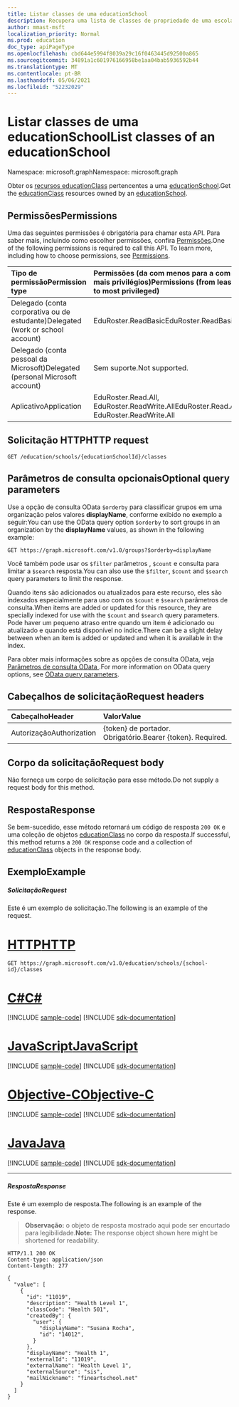 ```yaml
---
title: Listar classes de uma educationSchool
description: Recupera uma lista de classes de propriedade de uma escola.
author: mmast-msft
localization_priority: Normal
ms.prod: education
doc_type: apiPageType
ms.openlocfilehash: cbd644e5994f8039a29c16f0463445d92500a865
ms.sourcegitcommit: 34891a1c601976166958be1aa04bab5936592b44
ms.translationtype: MT
ms.contentlocale: pt-BR
ms.lasthandoff: 05/06/2021
ms.locfileid: "52232029"
---
```

# <a name="list-classes-of-an-educationschool"></a><span data-ttu-id="8d240-103">Listar classes de uma educationSchool</span><span class="sxs-lookup"><span data-stu-id="8d240-103">List classes of an educationSchool</span></span>

<span data-ttu-id="8d240-104">Namespace: microsoft.graph</span><span class="sxs-lookup"><span data-stu-id="8d240-104">Namespace: microsoft.graph</span></span>

<span data-ttu-id="8d240-105">Obter os [recursos educationClass](../resources/educationclass.md) pertencentes a uma [educationSchool](../resources/educationschool.md).</span><span class="sxs-lookup"><span data-stu-id="8d240-105">Get the [educationClass](../resources/educationclass.md) resources owned by an [educationSchool](../resources/educationschool.md).</span></span>

## <a name="permissions"></a><span data-ttu-id="8d240-106">Permissões</span><span class="sxs-lookup"><span data-stu-id="8d240-106">Permissions</span></span>

<span data-ttu-id="8d240-p101">Uma das seguintes permissões é obrigatória para chamar esta API. Para saber mais, incluindo como escolher permissões, confira [Permissões](/graph/permissions-reference).</span><span class="sxs-lookup"><span data-stu-id="8d240-p101">One of the following permissions is required to call this API. To learn more, including how to choose permissions, see [Permissions](/graph/permissions-reference).</span></span>

| <span data-ttu-id="8d240-109">Tipo de permissão</span><span class="sxs-lookup"><span data-stu-id="8d240-109">Permission type</span></span>                        | <span data-ttu-id="8d240-110">Permissões (da com menos para a com mais privilégios)</span><span class="sxs-lookup"><span data-stu-id="8d240-110">Permissions (from least to most privileged)</span></span> |
| :------------------------------------- | :------------------------------------------ |
| <span data-ttu-id="8d240-111">Delegado (conta corporativa ou de estudante)</span><span class="sxs-lookup"><span data-stu-id="8d240-111">Delegated (work or school account)</span></span>     | <span data-ttu-id="8d240-112">EduRoster.ReadBasic</span><span class="sxs-lookup"><span data-stu-id="8d240-112">EduRoster.ReadBasic</span></span>                         |
| <span data-ttu-id="8d240-113">Delegado (conta pessoal da Microsoft)</span><span class="sxs-lookup"><span data-stu-id="8d240-113">Delegated (personal Microsoft account)</span></span> | <span data-ttu-id="8d240-114">Sem suporte.</span><span class="sxs-lookup"><span data-stu-id="8d240-114">Not supported.</span></span>                              |
| <span data-ttu-id="8d240-115">Aplicativo</span><span class="sxs-lookup"><span data-stu-id="8d240-115">Application</span></span>                            | <span data-ttu-id="8d240-116">EduRoster.Read.All, EduRoster.ReadWrite.All</span><span class="sxs-lookup"><span data-stu-id="8d240-116">EduRoster.Read.All, EduRoster.ReadWrite.All</span></span> |

## <a name="http-request"></a><span data-ttu-id="8d240-117">Solicitação HTTP</span><span class="sxs-lookup"><span data-stu-id="8d240-117">HTTP request</span></span>

<!-- { "blockType": "ignored" } -->

```http
GET /education/schools/{educationSchoolId}/classes
```

## <a name="optional-query-parameters"></a><span data-ttu-id="8d240-118">Parâmetros de consulta opcionais</span><span class="sxs-lookup"><span data-stu-id="8d240-118">Optional query parameters</span></span>

<span data-ttu-id="8d240-119">Use a opção de consulta OData `$orderby` para classificar grupos em uma organização pelos valores **displayName**, conforme exibido no exemplo a seguir:</span><span class="sxs-lookup"><span data-stu-id="8d240-119">You can use the OData query option `$orderby` to sort groups in an organization by the **displayName** values, as shown in the following example:</span></span>

<!-- { "blockType": "ignored" } -->

```http
GET https://graph.microsoft.com/v1.0/groups?$orderby=displayName
```

<span data-ttu-id="8d240-120">Você também pode usar os `$filter` parâmetros , `$count` e consulta para limitar a `$search` resposta.</span><span class="sxs-lookup"><span data-stu-id="8d240-120">You can also use the `$filter`, `$count` and `$search` query parameters to limit the response.</span></span>

<span data-ttu-id="8d240-121">Quando itens são adicionados ou atualizados para este recurso, eles são indexados especialmente para uso com os `$count` e `$search` parâmetros de consulta.</span><span class="sxs-lookup"><span data-stu-id="8d240-121">When items are added or updated for this resource, they are specially indexed for use with the `$count` and `$search` query parameters.</span></span> <span data-ttu-id="8d240-122">Pode haver um pequeno atraso entre quando um item é adicionado ou atualizado e quando está disponível no índice.</span><span class="sxs-lookup"><span data-stu-id="8d240-122">There can be a slight delay between when an item is added or updated and when it is available in the index.</span></span>

<span data-ttu-id="8d240-123">Para obter mais informações sobre as opções de consulta OData, veja [ Parâmetros de consulta OData ](/graph/query-parameters).</span><span class="sxs-lookup"><span data-stu-id="8d240-123">For more information on OData query options, see [OData query parameters](/graph/query-parameters).</span></span>

## <a name="request-headers"></a><span data-ttu-id="8d240-124">Cabeçalhos de solicitação</span><span class="sxs-lookup"><span data-stu-id="8d240-124">Request headers</span></span>
| <span data-ttu-id="8d240-125">Cabeçalho</span><span class="sxs-lookup"><span data-stu-id="8d240-125">Header</span></span>       | <span data-ttu-id="8d240-126">Valor</span><span class="sxs-lookup"><span data-stu-id="8d240-126">Value</span></span> |
|:---------------|:--------|
| <span data-ttu-id="8d240-127">Autorização</span><span class="sxs-lookup"><span data-stu-id="8d240-127">Authorization</span></span>  | <span data-ttu-id="8d240-p103">{token} de portador. Obrigatório.</span><span class="sxs-lookup"><span data-stu-id="8d240-p103">Bearer {token}. Required.</span></span>  |

## <a name="request-body"></a><span data-ttu-id="8d240-130">Corpo da solicitação</span><span class="sxs-lookup"><span data-stu-id="8d240-130">Request body</span></span>
<span data-ttu-id="8d240-131">Não forneça um corpo de solicitação para esse método.</span><span class="sxs-lookup"><span data-stu-id="8d240-131">Do not supply a request body for this method.</span></span>
## <a name="response"></a><span data-ttu-id="8d240-132">Resposta</span><span class="sxs-lookup"><span data-stu-id="8d240-132">Response</span></span>
<span data-ttu-id="8d240-133">Se bem-sucedido, esse método retornará um código de resposta `200 OK` e uma coleção de objetos [educationClass](../resources/educationclass.md) no corpo da resposta.</span><span class="sxs-lookup"><span data-stu-id="8d240-133">If successful, this method returns a `200 OK` response code and a collection of [educationClass](../resources/educationclass.md) objects in the response body.</span></span>
## <a name="example"></a><span data-ttu-id="8d240-134">Exemplo</span><span class="sxs-lookup"><span data-stu-id="8d240-134">Example</span></span>
##### <a name="request"></a><span data-ttu-id="8d240-135">Solicitação</span><span class="sxs-lookup"><span data-stu-id="8d240-135">Request</span></span>
<span data-ttu-id="8d240-136">Este é um exemplo de solicitação.</span><span class="sxs-lookup"><span data-stu-id="8d240-136">The following is an example of the request.</span></span>

# <a name="http"></a>[<span data-ttu-id="8d240-137">HTTP</span><span class="sxs-lookup"><span data-stu-id="8d240-137">HTTP</span></span>](#tab/http)
<!-- {
  "blockType": "request",
  "name": "get_classes_2"
}-->
```msgraph-interactive
GET https://graph.microsoft.com/v1.0/education/schools/{school-id}/classes
```
# <a name="c"></a>[<span data-ttu-id="8d240-138">C#</span><span class="sxs-lookup"><span data-stu-id="8d240-138">C#</span></span>](#tab/csharp)
[!INCLUDE [sample-code](../includes/snippets/csharp/get-classes-2-csharp-snippets.md)]
[!INCLUDE [sdk-documentation](../includes/snippets/snippets-sdk-documentation-link.md)]

# <a name="javascript"></a>[<span data-ttu-id="8d240-139">JavaScript</span><span class="sxs-lookup"><span data-stu-id="8d240-139">JavaScript</span></span>](#tab/javascript)
[!INCLUDE [sample-code](../includes/snippets/javascript/get-classes-2-javascript-snippets.md)]
[!INCLUDE [sdk-documentation](../includes/snippets/snippets-sdk-documentation-link.md)]

# <a name="objective-c"></a>[<span data-ttu-id="8d240-140">Objective-C</span><span class="sxs-lookup"><span data-stu-id="8d240-140">Objective-C</span></span>](#tab/objc)
[!INCLUDE [sample-code](../includes/snippets/objc/get-classes-2-objc-snippets.md)]
[!INCLUDE [sdk-documentation](../includes/snippets/snippets-sdk-documentation-link.md)]

# <a name="java"></a>[<span data-ttu-id="8d240-141">Java</span><span class="sxs-lookup"><span data-stu-id="8d240-141">Java</span></span>](#tab/java)
[!INCLUDE [sample-code](../includes/snippets/java/get-classes-2-java-snippets.md)]
[!INCLUDE [sdk-documentation](../includes/snippets/snippets-sdk-documentation-link.md)]

---

##### <a name="response"></a><span data-ttu-id="8d240-142">Resposta</span><span class="sxs-lookup"><span data-stu-id="8d240-142">Response</span></span>
<span data-ttu-id="8d240-143">Este é um exemplo de resposta.</span><span class="sxs-lookup"><span data-stu-id="8d240-143">The following is an example of the response.</span></span> 

><span data-ttu-id="8d240-144">**Observação:** o objeto de resposta mostrado aqui pode ser encurtado para legibilidade.</span><span class="sxs-lookup"><span data-stu-id="8d240-144">**Note:** The response object shown here might be shortened for readability.</span></span>

<!-- {
  "blockType": "response",
  "truncated": true,
  "@odata.type": "microsoft.graph.educationClass",
  "isCollection": true
} -->
```http
HTTP/1.1 200 OK
Content-type: application/json
Content-length: 277

{
  "value": [
    {
      "id": "11019",
      "description": "Health Level 1",
      "classCode": "Health 501",
      "createdBy": {
        "user": {
          "displayName": "Susana Rocha",
          "id": "14012",
        }
      },
      "displayName": "Health 1",
      "externalId": "11019",
      "externalName": "Health Level 1",
      "externalSource": "sis",
      "mailNickname": "fineartschool.net"
    }  
  ]
}
```

<!-- uuid: 8fcb5dbc-d5aa-4681-8e31-b001d5168d79
2015-10-25 14:57:30 UTC -->
<!-- {
  "type": "#page.annotation",
  "description": "List classes",
  "keywords": "",
  "section": "documentation",
  "tocPath": "",
  "suppressions": [
  ]
}-->
